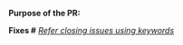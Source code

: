 **Purpose of the PR:**

**Fixes #**  *[Refer closing issues using keywords](https://help.github.com/articles/closing-issues-using-keywords/)*